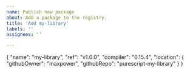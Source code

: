 ```yaml
---
name: Publish new package
about: Add a package to the registry.
title: 'Add my-library'
labels: ''
assignees: ''

---
```

{
  "name": "my-library",
  "ref": "v1.0.0",
  "compiler": "0.15.4",
  "location": {
    "githubOwner": "maxpower",
    "githubRepo": "purescript-my-library"
  }
}
